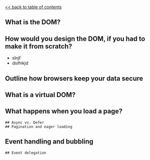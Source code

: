 [<< back to table of contents](https://github.com/hackreactor/2016-04-peripheral-brain/wiki)

## What is the DOM?

## How would you design the DOM, if you had to make it from scratch?
* slnjf
* dsifnkjd
## Outline how browsers keep your data secure
## What is a virtual DOM?
## What happens when you load a page?
	## Async vs. Defer
	## Pagination and eager loading
## Event handling and bubbling
	## Event delegation
